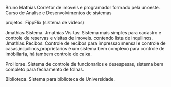 Bruno Mathias
Corretor de imóveis
e programador formado pela unoeste.
Curso de Analise e Desenvolvimentos de sistemas



projetos.
FippFlix (sistema de videos)

Jmathias Sistema.
Jmathias Visitas: Sistema mais simples para cadastro e controle de reservas e visitas de imoveis. contendo lista de inquilinos.
Jmathias Recibos: Controle de recibos para impressao mensal e controle de casas,inquilinos,proprietarios é um sistema bem complexo para controle
de imóbiliaria, há tambem controle de caixa.

ProHorse.
Sistema de controle de funcionarios e desespesas, sistema bem completo para fechamento de folhas.


Biblioteca.
Sistema para biblioteca de Universidade.
